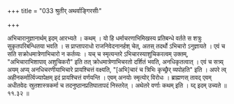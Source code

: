 +++
title = "033 श्रुतीर् अथर्वाङ्गिरसीः"

+++

अभिचारानुज्ञानार्थम् इदम् आरभ्यते । कथम् । यो हि धर्माचरणाभिमिखस्य प्रतिबन्धे वर्तते स शत्रुः सुकृतपरिबन्धितया भवति । स प्राप्तापराधो राजनिवेदनानर्हश् चेत्, अतस् तदर्थो ऽभिचारो ऽनुज्ञायते । एवं च सति सक्रोधमात्रेणाभिचारो न कर्तव्यः । यच् च स्मृत्यन्तरे ऽभिचारस्याशुचिकरत्वम् उक्तम्, "अभिचाराभिशापाव् अशुचिकरौ" इति तत् क्रोधमात्रेणाभिचरतो दर्शितं भवति, अनधिकृतत्वात् । एवं च सत्र्य् अयम् अप्य् अनधिचरणीयाभिचारे प्रायश्चित्तं वक्ष्यति, "[अभि]चारं च त्रिभिः कृच्छ्रैर् व्यपोहति" इति । अपरे त्व् अहीनकर्मार्त्विज्यापेक्षम् इदं प्रायश्चित्तं वर्णयन्ति । एवम् अनयोः स्मृत्योर् विरोधः । ब्राह्मणस् तावद् एवम् अधीतवेदः स्रुतशास्त्रकर्मा च तदनुष्ठानप्रतिघातापदं निस्तरेत् । अथेतरे वर्णाः कथम् इति । य्द् इदम् उच्यते ॥ ११.३२ ॥